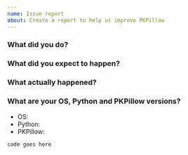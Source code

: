 ```yaml
---
name: Issue report
about: Create a report to help us improve PKPillow
---
```


<!--
Thank you for reporting an issue.

Follow these guidelines to ensure your issue is handled properly.

If you have a ...

1.  General question: consider asking the question on Stack Overflow
    with the python-imaging-library tag:

    * https://stackoverflow.com/questions/tagged/python-imaging-library

    Do not ask a question in both places.

    If you think you have found a bug or have an unexplained exception
    then file a bug report here.

2.  Bug report: include a self-contained, copy-pastable example that
    generates the issue if possible. Be concise with code posted.
    Guidelines on how to provide a good bug report:

    * https://stackoverflow.com/help/mcve

    Bug reports which follow these guidelines are easier to diagnose,
    and are often handled much more quickly.

3.  Feature request: do a quick search of existing issues
    to make sure this has not been asked before.

We know asking good questions takes effort, and we appreciate your time.
Thank you.
-->

### What did you do?

### What did you expect to happen?

### What actually happened?

### What are your OS, Python and PKPillow versions?

* OS: 
* Python: 
* PKPillow: 

<!--
Please include **code** that reproduces the issue and whenever possible, an **image** that demonstrates the issue. Please upload images to GitHub, not to third-party file hosting sites. If necessary, add the image to a zip or tar archive.

The best reproductions are self-contained scripts with minimal dependencies. If you are using a framework such as Plone, Django, or Buildout, try to replicate the issue just using PKPillow.
-->

```python
code goes here
```

